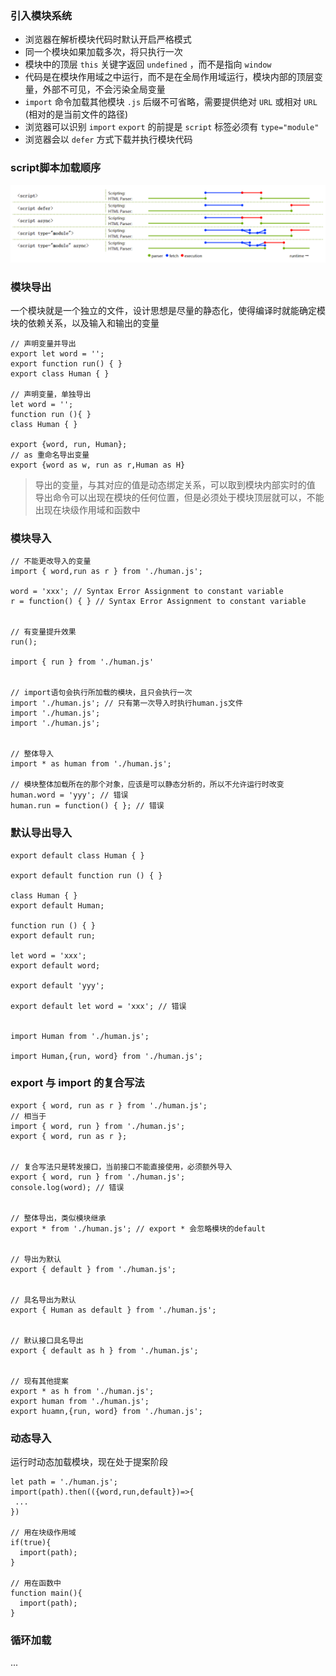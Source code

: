### 引入模块系统
- 浏览器在解析模块代码时默认开启严格模式
- 同一个模块如果加载多次，将只执行一次
- 模块中的顶层 `this` 关键字返回 `undefined` ，而不是指向 `window` 
- 代码是在模块作用域之中运行，而不是在全局作用域运行，模块内部的顶层变量，外部不可见，不会污染全局变量
-  `import` 命令加载其他模块 `.js` 后缀不可省略，需要提供绝对 `URL` 或相对 `URL` (相对的是当前文件的路径)
- 浏览器可以识别 `import` `export` 的前提是 `script` 标签必须有 `type="module"` 
- 浏览器会以 `defer` 方式下载并执行模块代码


### script脚本加载顺序
![script脚本加载顺序](./../assets/img/module-1.png)

### 模块导出
一个模块就是一个独立的文件，设计思想是尽量的静态化，使得编译时就能确定模块的依赖关系，以及输入和输出的变量
```
// 声明变量并导出
export let word = '';
export function run() { }
export class Human { }

// 声明变量，单独导出
let word = '';
function run (){ }
class Human { }

export {word, run, Human};
// as 重命名导出变量
export {word as w, run as r,Human as H}
```
> 导出的变量，与其对应的值是动态绑定关系，可以取到模块内部实时的值   
> 导出命令可以出现在模块的任何位置，但是必须处于模块顶层就可以，不能出现在块级作用域和函数中


### 模块导入
```
// 不能更改导入的变量
import { word,run as r } from './human.js';

word = 'xxx'; // Syntax Error Assignment to constant variable
r = function() { } // Syntax Error Assignment to constant variable


// 有变量提升效果
run();

import { run } from './human.js'


// import语句会执行所加载的模块，且只会执行一次
import './human.js'; // 只有第一次导入时执行human.js文件
import './human.js';
import './human.js';


// 整体导入
import * as human from './human.js';

// 模块整体加载所在的那个对象，应该是可以静态分析的，所以不允许运行时改变
human.word = 'yyy'; // 错误
human.run = function() { }; // 错误
```


### 默认导出导入
```
export default class Human { }

export default function run () { }

class Human { }
export default Human;

function run () { }
export default run;

let word = 'xxx';
export default word;

export default 'yyy';

export default let word = 'xxx'; // 错误


import Human from './human.js';

import Human,{run, word} from './human.js';
```


### export 与 import 的复合写法
```
export { word, run as r } from './human.js';
// 相当于
import { word, run } from './human.js';
export { word, run as r };


// 复合写法只是转发接口，当前接口不能直接使用，必须额外导入
export { word, run } from './human.js';
console.log(word); // 错误


// 整体导出，类似模块继承
export * from './human.js'; // export * 会忽略模块的default


// 导出为默认
export { default } from './human.js';


// 具名导出为默认
export { Human as default } from './human.js';


// 默认接口具名导出
export { default as h } from './human.js';


// 现有其他提案
export * as h from './human.js';
export human from './human.js';
export huamn,{run, word} from './human.js';
```


### 动态导入
运行时动态加载模块，现在处于提案阶段
```
let path = './human.js';
import(path).then(({word,run,default})=>{
 ...
})

// 用在块级作用域
if(true){
  import(path);
}

// 用在函数中
function main(){
  import(path);
}
```


### 循环加载
... 